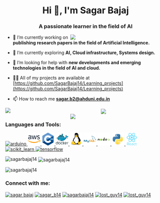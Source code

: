 <h1 align="center">Hi 👋, I'm Sagar Bajaj</h1>
<h3 align="center">A passionate learner in the field of AI</h3>

<img align='right' src="https://media1.giphy.com/media/M9kgjEsLG6LMbYC9dl/giphy.gif?cid=ecf05e47dlnp5r77yeeu3hpv51ikey8o9lv0xx5sf7j9mj7i&rid=giphy.gif&ct=g" width="300">

- 🔭 I’m currently working on **publishing research papers in the field of Artificial Intelligence.**

- 🌱 I’m currently exploring **AI, Cloud infrastructure, Systems design.**

- 🤝 I’m looking for help with **new developments and emerging technologies in the field of AI and cloud.**

- 👨‍💻 All of my projects are available at [https://github.com/SagarBajaj14/Learning_projects](https://github.com/SagarBajaj14/Learning_projects)

- 📫 How to reach me **sagar.b2@ahduni.edu.in**


<img align='left' src="https://media3.giphy.com/media/ITRemFlr5tS39AzQUL/200w.webp?cid=ecf05e47smejhjk7kxl9jwgur0pvxdykorqsutzwcduk7bax&rid=200w.webp&ct=g" width="300">
<img align='center' src="https://media1.giphy.com/media/PjJ1cLHqLEveXysGDB/200w.webp?cid=ecf05e4736fbqco6g4jgtp8jhjhuhag4fiqjxof7rwwvioqe&rid=200w.webp&ct=g" width="300">
<img align='right' src="https://media2.giphy.com/media/Z6tx63iyaeAiJETvQp/200w.webp?cid=ecf05e47jn8hwojanyi34dxnow9sqvagwkw05xjh7g2e0rug&rid=200w.webp&ct=g" width="300">

<h3 align="left">Languages and Tools:</h3>
<p align="left"> <a href="https://www.arduino.cc/" target="_blank" rel="noreferrer"> <img src="https://cdn.worldvectorlogo.com/logos/arduino-1.svg" alt="arduino" width="40" height="40"/> </a> <a href="https://aws.amazon.com" target="_blank" rel="noreferrer"> <img src="https://raw.githubusercontent.com/devicons/devicon/master/icons/amazonwebservices/amazonwebservices-original-wordmark.svg" alt="aws" width="40" height="40"/> </a> <a href="https://www.w3schools.com/cpp/" target="_blank" rel="noreferrer"> <img src="https://raw.githubusercontent.com/devicons/devicon/master/icons/cplusplus/cplusplus-original.svg" alt="cplusplus" width="40" height="40"/> </a> <a href="https://www.docker.com/" target="_blank" rel="noreferrer"> <img src="https://raw.githubusercontent.com/devicons/devicon/master/icons/docker/docker-original-wordmark.svg" alt="docker" width="40" height="40"/> </a> <a href="https://www.linux.org/" target="_blank" rel="noreferrer"> <img src="https://raw.githubusercontent.com/devicons/devicon/master/icons/linux/linux-original.svg" alt="linux" width="40" height="40"/> </a> <a href="https://www.mysql.com/" target="_blank" rel="noreferrer"> <img src="https://raw.githubusercontent.com/devicons/devicon/master/icons/mysql/mysql-original-wordmark.svg" alt="mysql" width="40" height="40"/> </a> <a href="https://nodejs.org" target="_blank" rel="noreferrer"> <img src="https://raw.githubusercontent.com/devicons/devicon/master/icons/nodejs/nodejs-original-wordmark.svg" alt="nodejs" width="40" height="40"/> </a> <a href="https://www.python.org" target="_blank" rel="noreferrer"> <img src="https://raw.githubusercontent.com/devicons/devicon/master/icons/python/python-original.svg" alt="python" width="40" height="40"/> </a> <a href="https://reactjs.org/" target="_blank" rel="noreferrer"> <img src="https://raw.githubusercontent.com/devicons/devicon/master/icons/react/react-original-wordmark.svg" alt="react" width="40" height="40"/> </a> <a href="https://scikit-learn.org/" target="_blank" rel="noreferrer"> <img src="https://upload.wikimedia.org/wikipedia/commons/0/05/Scikit_learn_logo_small.svg" alt="scikit_learn" width="40" height="40"/> </a> <a href="https://www.tensorflow.org" target="_blank" rel="noreferrer"> <img src="https://www.vectorlogo.zone/logos/tensorflow/tensorflow-icon.svg" alt="tensorflow" width="40" height="40"/> </a> </p>

<p><img align="left" src="https://github-readme-stats.vercel.app/api/top-langs?username=sagarbajaj14&show_icons=true&locale=en&layout=compact" alt="sagarbajaj14" /></p>

<p>&nbsp;<img align="center" src="https://github-readme-stats.vercel.app/api?username=sagarbajaj14&show_icons=true&locale=en" alt="sagarbajaj14" /></p>

<p><img align="center" src="https://github-readme-streak-stats.herokuapp.com/?user=sagarbajaj14&" alt="sagarbajaj14" /></p>

<h3 align="left">Connect with me:</h3>
<p align="left">
<a href="https://linkedin.com/in/sagar bajaj" target="blank"><img align="center" src="https://raw.githubusercontent.com/rahuldkjain/github-profile-readme-generator/master/src/images/icons/Social/linked-in-alt.svg" alt="sagar bajaj" height="30" width="40" /></a>
<a href="https://instagram.com/sagar_b14" target="blank"><img align="center" src="https://raw.githubusercontent.com/rahuldkjain/github-profile-readme-generator/master/src/images/icons/Social/instagram.svg" alt="sagar_b14" height="30" width="40" /></a>
<a href="https://www.codechef.com/users/sagarbajaj14" target="blank"><img align="center" src="https://cdn.jsdelivr.net/npm/simple-icons@3.1.0/icons/codechef.svg" alt="sagarbajaj14" height="30" width="40" /></a>
<a href="https://www.hackerrank.com/lost_guy14" target="blank"><img align="center" src="https://raw.githubusercontent.com/rahuldkjain/github-profile-readme-generator/master/src/images/icons/Social/hackerrank.svg" alt="lost_guy14" height="30" width="40" /></a>
<a href="https://codeforces.com/profile/lost_guy14" target="blank"><img align="center" src="https://raw.githubusercontent.com/rahuldkjain/github-profile-readme-generator/master/src/images/icons/Social/codeforces.svg" alt="lost_guy14" height="30" width="40" /></a>
</p>
